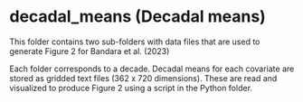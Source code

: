 # decadal_means (Decadal means)

This folder contains two sub-folders with data files that are used to generate Figure 2 for Bandara et al. (2023)

Each folder corresponds to a decade. Decadal means for each covariate are stored as gridded text files (362 x 720 dimensions). These are read and visualized to produce Figure 2 using a script in the Python folder.
